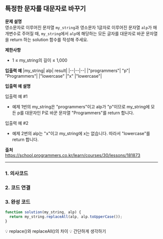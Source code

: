 ## 특정한 문자를 대문자로 바꾸기

**문제 설명**  
영소문자로 이루어진 문자열 `my_string`과 영소문자 1글자로 이루어진 문자열 `alp`가 매개변수로 주어질 때, `my_string`에서 `alp`에 해당하는 모든 글자를 대문자로 바꾼 문자열을 return 하는 solution 함수를 작성해 주세요.

**제한사항**

- 1 ≤ my_string의 길이 ≤ 1,000

**입출력 예**
|my_string| alp| result|
|--|--|--|
|"programmers"| "p"| "Programmers"|
|"lowercase" |"x" |"lowercase"|

**입출력 예 설명**

입출력 예 #1

- 예제 1번의 my_string은 "programmers"이고 alp가 "p"이므로 my_string에 모든 p를 대문자인 P로 바꾼 문자열 "Programmers"를 return 합니다.

입출력 예 #2

- 예제 2번의 alp는 "x"이고 my_string에 x는 없습니다. 따라서 "lowercase"를 return 합니다.

**출처**  
https://school.programmers.co.kr/learn/courses/30/lessons/181873

---

### 1. 의사코드

### 2. 코드 연결

### 3. 완성 코드

```javascript
function solution(my_string, alp) {
  return my_string.replaceAll(alp, alp.toUpperCase());
}
```

💡 replace()와 replaceAll()의 차이
💡 간단하게 생각하기
